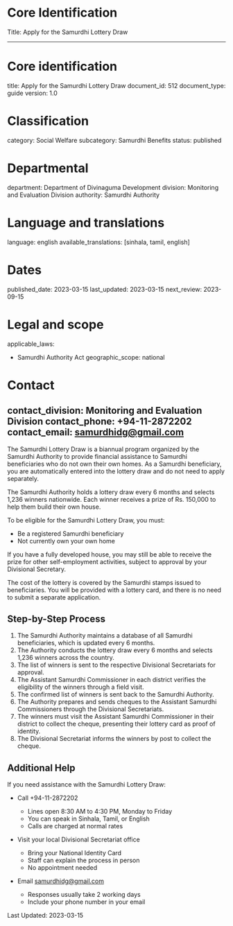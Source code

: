 # Core Identification
Title: Apply for the Samurdhi Lottery Draw

---
# Core identification
title: Apply for the Samurdhi Lottery Draw
document_id: 512
document_type: guide
version: 1.0

# Classification
category: Social Welfare
subcategory: Samurdhi Benefits
status: published

# Departmental
department: Department of Divinaguma Development
division: Monitoring and Evaluation Division
authority: Samurdhi Authority

# Language and translations
language: english
available_translations: [sinhala, tamil, english]

# Dates
published_date: 2023-03-15
last_updated: 2023-03-15
next_review: 2023-09-15

# Legal and scope
applicable_laws: 
 - Samurdhi Authority Act
geographic_scope: national

# Contact
contact_division: Monitoring and Evaluation Division
contact_phone: +94-11-2872202
contact_email: samurdhidg@gmail.com
---

The Samurdhi Lottery Draw is a biannual program organized by the Samurdhi Authority to provide financial assistance to Samurdhi beneficiaries who do not own their own homes. As a Samurdhi beneficiary, you are automatically entered into the lottery draw and do not need to apply separately.

The Samurdhi Authority holds a lottery draw every 6 months and selects 1,236 winners nationwide. Each winner receives a prize of Rs. 150,000 to help them build their own house.

To be eligible for the Samurdhi Lottery Draw, you must:
- Be a registered Samurdhi beneficiary
- Not currently own your own home

If you have a fully developed house, you may still be able to receive the prize for other self-employment activities, subject to approval by your Divisional Secretary.

The cost of the lottery is covered by the Samurdhi stamps issued to beneficiaries. You will be provided with a lottery card, and there is no need to submit a separate application.

## Step-by-Step Process

1. The Samurdhi Authority maintains a database of all Samurdhi beneficiaries, which is updated every 6 months.
2. The Authority conducts the lottery draw every 6 months and selects 1,236 winners across the country.
3. The list of winners is sent to the respective Divisional Secretariats for approval.
4. The Assistant Samurdhi Commissioner in each district verifies the eligibility of the winners through a field visit.
5. The confirmed list of winners is sent back to the Samurdhi Authority.
6. The Authority prepares and sends cheques to the Assistant Samurdhi Commissioners through the Divisional Secretariats.
7. The winners must visit the Assistant Samurdhi Commissioner in their district to collect the cheque, presenting their lottery card as proof of identity.
8. The Divisional Secretariat informs the winners by post to collect the cheque.

## Additional Help

If you need assistance with the Samurdhi Lottery Draw:

- Call +94-11-2872202
    - Lines open 8:30 AM to 4:30 PM, Monday to Friday
    - You can speak in Sinhala, Tamil, or English
    - Calls are charged at normal rates

- Visit your local Divisional Secretariat office
    - Bring your National Identity Card
    - Staff can explain the process in person
    - No appointment needed

- Email samurdhidg@gmail.com
    - Responses usually take 2 working days
    - Include your phone number in your email

Last Updated: 2023-03-15